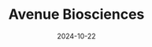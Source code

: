 ---  
layout: startup_page  
title: "Avenue Biosciences"  
id: "avenuebiosciences.com"  
permalink: "/avenuebiosciencesavenuebiosciences.com10222024/"  
website: "https://www.avenuebiosciences.com/"  
funding_round: "Seed"  
funding_amount: "$2.5M"  
investors: "Voima Ventures, Inventure, US angel investors"  
about: "Avenue Biosciences is a biotechnology company developing a platform to improve protein production efficiency in the biopharmaceutical industry. Their technology uses machine learning to optimize signal peptides, accelerating development and lowering costs for therapies like monoclonal antibodies and mRNA vaccines. This aims to make critical treatments more accessible globally."  
markets: "Biotechnology, Pharmaceuticals, Biotechnology Research, HealthTech, Manufacturing, Drug Discovery, Other Healthcare Services, Discovery Tools (Healthcare), Other Healthcare Technology Systems"  
hq: "Palo Alto, California, United States"  
founded_year: "2023"  
linkedin: "https://www.linkedin.com/company/avenue-biosciences"  
twitter: ""  
instagram: ""  
facebook: ""  
crunchbase: "https://www.crunchbase.com/organization/avenue-biosciences"  
pitchbook: "https://pitchbook.com/profiles/company/607123-18"  

date_display: "22-Oct-2024"  
date: "2024-10-22"

# SEO Optimization  
meta_title: "Avenue Biosciences - Seed Funding ($2.5M)"  
meta_description: "Avenue Biosciences, Avenue Biosciences is a biotechnology company developing a platform to improve protein production efficiency in the biopharmaceutical industry. Their ..."  
meta_keywords: "Avenue Biosciences, Biotechnology, Pharmaceuticals, Biotechnology Research, HealthTech, Manufacturing, Drug Discovery, Other Healthcare Services, Discovery Tools (Healthcare), Other Healthcare Technology Systems, Seed funding"  
canonical_url: "https://startup.projectstartups.com/avenuebiosciencesavenuebiosciences.com10222024/"  
---